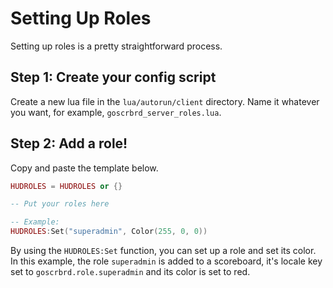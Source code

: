 # Setting Up Roles

Setting up roles is a pretty straightforward process.

## Step 1: Create your config script

Create a new lua file in the `lua/autorun/client` directory.
Name it whatever you want, for example, `goscrbrd_server_roles.lua`.

## Step 2: Add a role!

Copy and paste the template below.

```lua
HUDROLES = HUDROLES or {}

-- Put your roles here

-- Example:
HUDROLES:Set("superadmin", Color(255, 0, 0))
```

By using the `HUDROLES:Set` function, you can set up a role and set its color.
In this example, the role `superadmin` is added to a scoreboard,
it's locale key set to `goscrbrd.role.superadmin` and its color is set to red.
